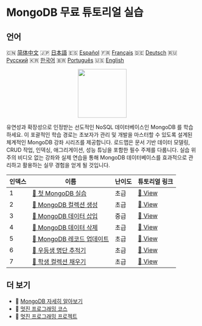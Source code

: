 # MongoDB 무료 튜토리얼 실습

## 언어

🇨🇳 [简体中文](README_zh.md) 🇯🇵 [日本語](README_ja.md) 🇪🇸 [Español](README_es.md) 🇫🇷 [Français](README_fr.md) 🇩🇪 [Deutsch](README_de.md) 🇷🇺 [Русский](README_ru.md) 🇰🇷 [한국어](README_ko.md) 🇧🇷 [Português](README_pt.md) 🇺🇸 [English](README.md) 

<div align="center">
<img width="128px" src="https://file.labex.io/path/iL7seSYd8jLs.png">
</div>

유연성과 확장성으로 인정받는 선도적인 NoSQL 데이터베이스인 MongoDB 를 학습하세요. 이 포괄적인 학습 경로는 초보자가 관리 및 개발을 마스터할 수 있도록 설계된 체계적인 MongoDB 강좌 시리즈를 제공합니다. 로드맵은 문서 기반 데이터 모델링, CRUD 작업, 인덱싱, 애그리게이션, 성능 튜닝을 포함한 필수 주제를 다룹니다. 실습 위주의 비디오 없는 강좌와 실제 연습을 통해 MongoDB 데이터베이스를 효과적으로 관리하고 활용하는 실무 경험을 얻게 될 것입니다.

|   인덱스 | 이름                                                                                                   | 난이도   | 튜토리얼 링크                                                                            |
|----------|--------------------------------------------------------------------------------------------------------|----------|------------------------------------------------------------------------------------------|
|        1 | [📖 첫 MongoDB 실습](https://labex.io/ko/tutorials/mongodb-your-first-mongodb-lab-420660)              | 초급     | [🔗 View](https://labex.io/ko/tutorials/mongodb-your-first-mongodb-lab-420660)           |
|        2 | [📖 MongoDB 컬렉션 생성](https://labex.io/ko/tutorials/mongodb-create-mongodb-collection-420695)       | 초급     | [🔗 View](https://labex.io/ko/tutorials/mongodb-create-mongodb-collection-420695)        |
|        3 | [📖 MongoDB 데이터 삽입](https://labex.io/ko/tutorials/mongodb-insert-data-in-mongodb-420696)          | 중급     | [🔗 View](https://labex.io/ko/tutorials/mongodb-insert-data-in-mongodb-420696)           |
|        4 | [📖 MongoDB 데이터 삭제](https://labex.io/ko/tutorials/mongodb-delete-mongodb-data-420822)             | 초급     | [🔗 View](https://labex.io/ko/tutorials/mongodb-delete-mongodb-data-420822)              |
|        5 | [📖 MongoDB 레코드 업데이트](https://labex.io/ko/tutorials/mongodb-update-mongodb-records-420823)      | 초급     | [🔗 View](https://labex.io/ko/tutorials/mongodb-update-mongodb-records-420823)           |
|        6 | [📖 우등생 명단 추적기](https://labex.io/ko/tutorials/mongodb-honor-roll-tracker-425476)               | 초급     | [🔗 View](https://labex.io/ko/tutorials/mongodb-honor-roll-tracker-425476)               |
|        7 | [📖 학생 컬렉션 채우기](https://labex.io/ko/tutorials/mongodb-populate-the-students-collection-425481) | 초급     | [🔗 View](https://labex.io/ko/tutorials/mongodb-populate-the-students-collection-425481) |

## 더 보기

- 🔗 [MongoDB 자세히 알아보기](https://labex.io/ko/skilltrees/mongodb)
- 🔗 [멋진 프로그래밍 코스](https://github.com/labex-labs/awesome-programming-courses)
- 🔗 [멋진 프로그래밍 프로젝트](https://github.com/labex-labs/awesome-programming-projects)

